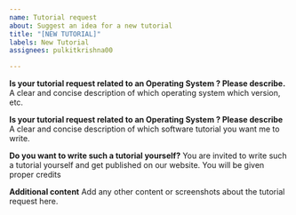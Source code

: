 ```yaml
---
name: Tutorial request
about: Suggest an idea for a new tutorial
title: "[NEW TUTORIAL]"
labels: New Tutorial
assignees: pulkitkrishna00

---
```


**Is your tutorial request related to an Operating System ? Please describe.**
A clear and concise description of which operating system which version, etc.

**Is your tutorial request related to an Operating System ? Please describe**
A clear and concise description of which software tutorial you want me to write.

**Do you want to write such a tutorial yourself?**
You are invited to write such a tutorial yourself and get published on our website. You will be given proper credits

**Additional content**
Add any other content or screenshots about the tutorial request here.
